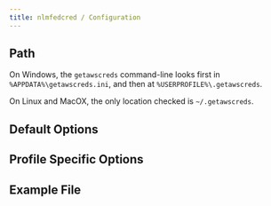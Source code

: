 ```yaml
---
title: nlmfedcred / Configuration
---
```


## Path

On Windows, the `getawscreds` command-line looks first in `%APPDATA%\getawscreds.ini`, and then 
at `%USERPROFILE%\.getawscreds`.

On Linux and MacOX, the only location checked is `~/.getawscreds`.

## Default Options

## Profile Specific Options

## Example File


